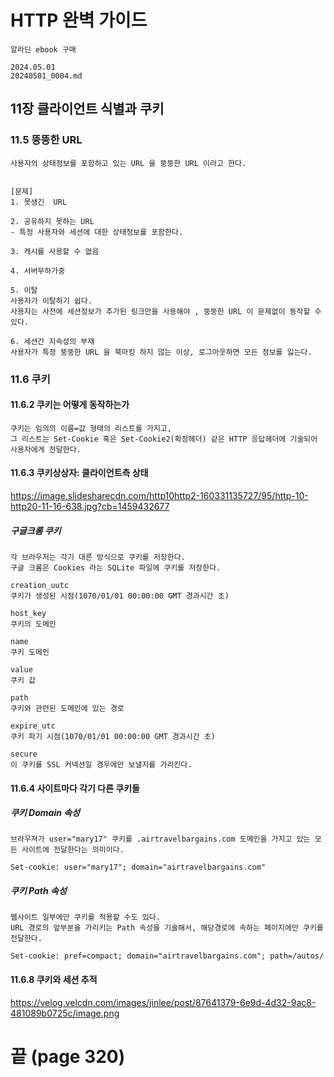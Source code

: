 # HTTP 완벽 가이드
```
알라딘 ebook 구매
```

```
2024.05.01
20240501_0004.md
```

## 11장 클라이언트 식별과 쿠키 


### 11.5 뚱뚱한 URL

```
사용자의 상태정보를 포함하고 있는 URL 을 뚱뚱한 URL 이라고 한다.


[문제]
1. 못생긴  URL

2. 공유하지 못하는 URL
- 특정 사용자와 세션에 대한 상태정보를 포함한다.

3. 캐시를 사용할 수 없음

4. 서버무하가중

5. 이탈
사용자가 이탈하기 쉽다.
사용자는 사전에 세션정보가 추가된 링크만을 사용해야 , 뚱뚱한 URL 이 문제없이 동작할 수 있다.

6. 세션간 지속성의 부재
사용자가 특정 뚱뚱한 URL 을 북마킹 하지 않는 이상, 로그아웃하면 모든 정보를 잃는다.
```

### 11.6 쿠키

#### 11.6.2 쿠키는 어떻게 동작하는가
```
쿠키는 임의의 이름=값 형태의 리스트를 가지고,
그 리스트는 Set-Cookie 혹은 Set-Cookie2(확장헤더) 같은 HTTP 응답헤더에 기술되어 사용자에게 전달한다.
```

#### 11.6.3 쿠키상상자: 클라이언트측 상태

https://image.slidesharecdn.com/http10http2-160331135727/95/http-10-http20-11-16-638.jpg?cb=1459432677


##### 구글크롬 쿠키
```
각 브라우저는 각기 대른 방식으로 쿠키를 저장한다.
구글 크롬은 Cookies 라는 SQLite 파일에 쿠키를 저장한다.

creation_uutc
쿠키가 생성된 시점(1070/01/01 00:00:00 GMT 경과시간 초)

host_key
쿠키의 도메인

name
쿠키 도메인

value
쿠키 값

path
쿠키와 관련된 도메인에 있는 경로

expire_utc
쿠키 파기 시점(1070/01/01 00:00:00 GMT 경과시간 초)

secure
이 쿠키를 SSL 커넥션일 경우에만 보낼지를 가리킨다.
```


#### 11.6.4 사이트마다 각기 다른 쿠키들

##### 쿠키 Domain 속성
```
브라우져가 user="mary17" 쿠키를 .airtravelbargains.com 도메인을 가지고 있는 모든 사이트에 전달한다는 의미이다.

Set-cookie: user="mary17"; domain="airtravelbargains.com"
```


##### 쿠키 Path 속성
```
웹사이트 일부에만 쿠키를 적용할 수도 있다.
URL 경로의 앞부분을 가리키는 Path 속성을 기술해서, 해당경로에 속하는 페이지에만 쿠키를 전달한다.

Set-cookie: pref=compact; domain="airtravelbargains.com"; path=/autos/
```


#### 11.6.8 쿠키와 세션 추적

https://velog.velcdn.com/images/jinlee/post/87641379-6e9d-4d32-9ac8-481089b0725c/image.png



#  끝 (page 320)

